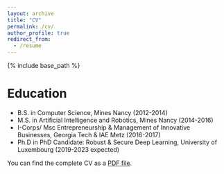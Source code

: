 ```yaml
---
layout: archive
title: "CV"
permalink: /cv/
author_profile: true
redirect_from:
  - /resume
---
```


{% include base_path %}

Education
======
* B.S. in Computer Science, Mines Nancy (2012-2014)
* M.S. in Artificial Intelligence and Robotics, Mines Nancy (2014-2016)
* I-Corps/ Msc Entrepreneurship & Management of Innovative Businesses, Georgia Tech & IAE Metz  (2016-2017)
* Ph.D in PhD Candidate: Robust & Secure Deep Learning, University of Luxembourg (2019-2023 expected)

You can find the complete CV as a [PDF file](../files/cv.pdf).
